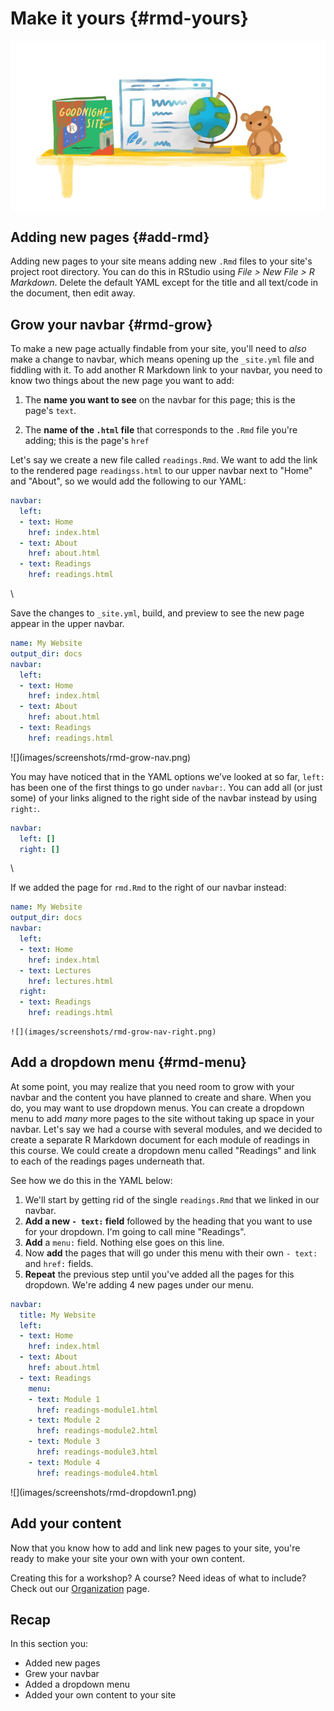 # Make it yours {#rmd-yours}




<img src="images/illos/yours-rmd.jpg" style="display: block; margin: auto;" />

## Adding new pages {#add-rmd}

Adding new pages to your site means adding new `.Rmd` files to your site's project root directory. You can do this in RStudio using *File > New File > R Markdown*. Delete the default YAML except for the title and all text/code in the document, then edit away.

## Grow your navbar {#rmd-grow}

To make a new page actually findable from your site, you'll need to *also* make a change to navbar, which means opening up the `_site.yml` file and fiddling with it. To add another R Markdown link to your navbar, you need to know two things about the new page you want to add:

1. The **name you want to see** on the navbar for this page; this is the page's `text`.

1. The **name of the `.html` file** that corresponds to the `.Rmd` file you're adding; this is the page's `href`

Let's say we create a new file called `readings.Rmd`. We want to add the link to the rendered page `readingss.html` to our upper navbar next to "Home" and "About", so we would add the following to our YAML:

```yaml
navbar:
  left:
  - text: Home
    href: index.html
  - text: About
    href: about.html
  - text: Readings
    href: readings.html
```

\

Save the changes to `_site.yml`, build, and preview to see the new page appear in the upper navbar.

<div class = side-by-side>
<div class = side1>

```yaml
name: My Website
output_dir: docs
navbar:
  left:
  - text: Home
    href: index.html
  - text: About
    href: about.html
  - text: Readings
    href: readings.html
```

</div>

<div class= side2>
![](images/screenshots/rmd-grow-nav.png)

</div>
</div>

You may have noticed that in the YAML options we’ve looked at so far, `left:` has been one of the first things to go under `navbar:`. You can add all (or just some) of your links aligned to the right side of the navbar instead by using `right:`. 

```yaml
navbar:
  left: []
  right: []
```

\

If we added the page for `rmd.Rmd` to the right of our navbar instead:
<div class = side-by-side>
<div class = side1>

```yaml
name: My Website
output_dir: docs
navbar:
  left:
  - text: Home
    href: index.html
  - text: Lectures
    href: lectures.html
  right:
  - text: Readings
    href: readings.html
```

</div>

  <div class= side2>

    ![](images/screenshots/rmd-grow-nav-right.png)
  </div>
</div>


## Add a dropdown menu {#rmd-menu}

At some point, you may realize that you need room to grow with your navbar and the content you have planned to create and share. When you do, you may want to use dropdown menus. You can create a dropdown menu to add *many* more pages to the site without taking up space in your navbar. Let's say we had a course with several modules, and we decided to create a separate R Markdown document for each module of readings in this course. We could create a dropdown menu called "Readings" and link to each of the readings pages underneath that. 

See how we do this in the YAML below:

1. We'll start by getting rid of the single `readings.Rmd` that we linked in our navbar. 
1. **Add a new `- text:` field** followed by the heading that you want to use for your dropdown. I'm going to call mine "Readings". 
1. **Add** a `menu:` field. Nothing else goes on this line.
1. Now **add** the pages that will go under this menu with their own `- text:` and `href:` fields. 
1. **Repeat** the previous step until you've added all the pages for this dropdown. We're adding 4 new pages under our menu.


<div class = side-by-side>
<div class = side1>

```yaml
navbar:
  title: My Website
  left:
  - text: Home
    href: index.html
  - text: About
    href: about.html
  - text: Readings
    menu:
    - text: Module 1
      href: readings-module1.html
    - text: Module 2
      href: readings-module2.html
    - text: Module 3
      href: readings-module3.html
    - text: Module 4
      href: readings-module4.html
```


</div>

<div class= side2>
![](images/screenshots/rmd-dropdown1.png)

</div>
</div>

## Add your content
Now that you know how to add and link new pages to your site, you're ready to make your site your own with your own content. 

Creating this for a workshop? A course? Need ideas of what to include? Check out our [Organization]() page.

## Recap

In this section you: 

* Added new pages
* Grew your navbar
* Added a dropdown menu
* Added your own content to your site

